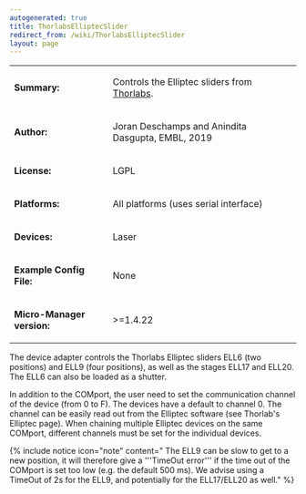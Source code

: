 ```yaml
---
autogenerated: true
title: ThorlabsElliptecSlider
redirect_from: /wiki/ThorlabsElliptecSlider
layout: page
---
```


<table>
<tr>
<td markdown="1">

**Summary:**

</td>
<td markdown="1">

Controls the Elliptec sliders from
[Thorlabs](https://www.thorlabs.de/newgrouppage9.cfm?objectgroup_id=9464).

</td>
</tr>
<tr>
<td markdown="1">

**Author:**

</td>
<td markdown="1">

Joran Deschamps and Anindita Dasgupta, EMBL, 2019

</td>
</tr>
<tr>
<td markdown="1">

**License:**

</td>
<td markdown="1">

LGPL

</td>
</tr>
<tr>
<td markdown="1">

**Platforms:**

</td>
<td markdown="1">

All platforms (uses serial interface)

</td>
</tr>
<tr>
<td markdown="1">

**Devices:**

</td>
<td markdown="1">

Laser

</td>
</tr>
<tr>
<td markdown="1">

**Example Config File:**

</td>
<td markdown="1">

None

</td>
</tr>
<tr>
<td markdown="1">

**Micro-Manager version:**

</td>
<td markdown="1">

&gt;=1.4.22

</td>
</tr>
</table>

The device adapter controls the Thorlabs Elliptec sliders ELL6 (two
positions) and ELL9 (four positions), as well as the stages ELL17 and
ELL20. The ELL6 can also be loaded as a shutter.

In addition to the COMport, the user need to set the communication
channel of the device (from 0 to F). The devices have a default to
channel 0. The channel can be easily read out from the Elliptec software
(see Thorlab's Elliptec page). When chaining multiple Elliptec devices
on the same COMport, different channels must be set for the individual
devices.

{% include notice icon="note" content=" The ELL9 can be slow to get to a new position, it will therefore give a '''TimeOut error''' if the time out of the COMport is set too low (e.g. the default 500 ms). We advise using a TimeOut of 2s for the ELL9, and potentially for the ELL17/ELL20 as well." %}
